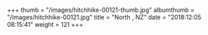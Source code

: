 +++
thumb = "/images/hitchhike-00121-thumb.jpg"
albumthumb = "/images/hitchhike-00121.jpg"
title = "North , NZ"
date = "2018:12:05 08:15:41"
weight = 121
+++
